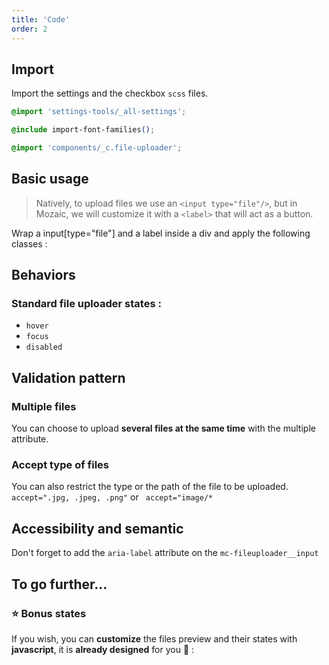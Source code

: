 ```yaml
---
title: 'Code'
order: 2
---
```

## Import

Import the settings and the checkbox `scss` files.

```css
@import 'settings-tools/_all-settings';

@include import-font-families();

@import 'components/_c.file-uploader';
```

## Basic usage
> Natively, to upload files we use an `<input type="file"/>`, but in Mozaic, we will customize it with a `<label>` that will act as a button.

Wrap a input[type="file"] and a label inside a div and apply the following classes :

<preview path="src/pages/Components/FileUploader/previews/file-uploader"></preview>

## Behaviors
### Standard file uploader states :

- `hover`
- `focus` 
- `disabled`

<preview path="src/pages/Components/FileUploader/previews/file-uploader-all-states"></preview>

## Validation pattern

### Multiple files
You can choose to upload **several files at the same time** with the multiple attribute.
<preview path="src/pages/Components/FileUploader/previews/file-uploader-multiple"></preview>

### Accept type of files
You can also restrict the type or the path of the file to be uploaded.
`accept=".jpg, .jpeg, .png"` or ` accept="image/*`

<preview path="src/pages/Components/FileUploader/previews/file-uploader-accept"></preview>

## Accessibility and semantic
Don't forget to add the `aria-label` attribute on the `mc-fileuploader__input`

## To go further...

### ⭐️ Bonus states

If you wish, you can **customize** the files preview and their states with **javascript**, it is **already designed** for you 🤘 :

<preview path="src/pages/Components/FileUploader/previews/file-uploader-with-file-delete"></preview>
